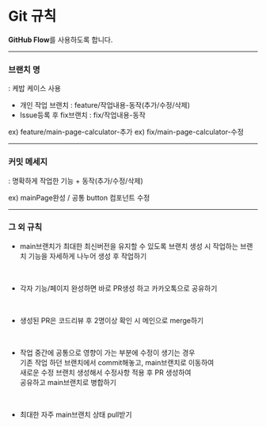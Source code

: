 # Git 규칙

**GitHub Flow**를 사용하도록 합니다.

<hr/>

### 브랜치 명

: 케밥 케이스 사용

- 개인 작업 브랜치 : feature/작업내용-동작(추가/수정/삭제)
- Issue등록 후 fix브랜치 : fix/작업내용-동작
  <br/>

ex) feature/main-page-calculator-추가
ex) fix/main-page-calculator-수정

<hr/>

### 커밋 메세지

: 명확하게 작업한 기능 + 동작(추가/수정/삭제)
<br/>

ex) mainPage완성 / 공통 button 컴포넌트 수정

 <hr/>

### 그 외 규칙

- main브랜치가 최대한 최신버전을 유지할 수 있도록 브랜치 생성 시 작업하는 브랜치 기능을 자세하게 나누어 생성 후 작업하기

 <br/>

- 각자 기능/페이지 완성하면 바로 PR생성 하고 카카오톡으로 공유하기

 <br/>
 
 - 생성된 PR은 코드리뷰 후 2명이상 확인 시 메인으로 merge하기

 <br/>
 
 - 작업 중간에 공통으로 영향이 가는 부분에 수정이 생기는 경우 <br>
 기존 작업 하던 브랜치에서 commit해놓고, main브랜치로 이동하여<br> 
 새로운 수정 브랜치 생성해서 수정사항 적용 후 PR 생성하여<br>
 공유하고 main브랜치로 병합하기

 <br/>

- 최대한 자주 main브랜치 상태 pull받기
